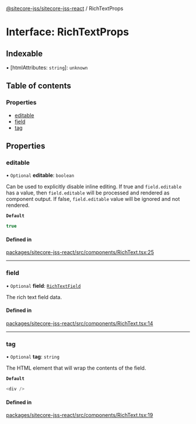 [@sitecore-jss/sitecore-jss-react](../README.md) / RichTextProps

# Interface: RichTextProps

## Indexable

▪ [htmlAttributes: `string`]: `unknown`

## Table of contents

### Properties

- [editable](RichTextProps.md#editable)
- [field](RichTextProps.md#field)
- [tag](RichTextProps.md#tag)

## Properties

### editable

• `Optional` **editable**: `boolean`

Can be used to explicitly disable inline editing.
If true and `field.editable` has a value, then `field.editable` will be processed and rendered as component output. If false, `field.editable` value will be ignored and not rendered.

**`Default`**

```ts
true
```

#### Defined in

[packages/sitecore-jss-react/src/components/RichText.tsx:25](https://github.com/Sitecore/jss/blob/121d7f33b/packages/sitecore-jss-react/src/components/RichText.tsx#L25)

___

### field

• `Optional` **field**: [`RichTextField`](RichTextField.md)

The rich text field data.

#### Defined in

[packages/sitecore-jss-react/src/components/RichText.tsx:14](https://github.com/Sitecore/jss/blob/121d7f33b/packages/sitecore-jss-react/src/components/RichText.tsx#L14)

___

### tag

• `Optional` **tag**: `string`

The HTML element that will wrap the contents of the field.

**`Default`**

```ts
<div />
```

#### Defined in

[packages/sitecore-jss-react/src/components/RichText.tsx:19](https://github.com/Sitecore/jss/blob/121d7f33b/packages/sitecore-jss-react/src/components/RichText.tsx#L19)
